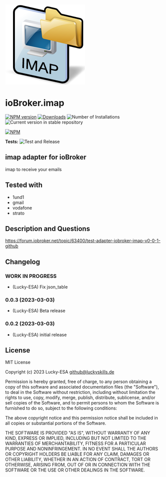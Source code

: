 ![Logo](admin/imap.png)

# ioBroker.imap

[![NPM version](https://img.shields.io/npm/v/iobroker.imap.svg)](https://www.npmjs.com/package/iobroker.imap)
[![Downloads](https://img.shields.io/npm/dm/iobroker.imap.svg)](https://www.npmjs.com/package/iobroker.imap)
![Number of Installations](https://iobroker.live/badges/imap-installed.svg)
![Current version in stable repository](https://iobroker.live/badges/imap-stable.svg)

[![NPM](https://nodei.co/npm/iobroker.imap.png?downloads=true)](https://nodei.co/npm/iobroker.imap/)

**Tests:** ![Test and Release](https://github.com/Lucky-ESA/ioBroker.imap/workflows/Test%20and%20Release/badge.svg)

## imap adapter for ioBroker

imap to receive your emails

## Tested with

-   1und1
-   gmail
-   vodafone
-   strato

## Description and Questions

<https://forum.iobroker.net/topic/63400/test-adapter-iobroker-imap-v0-0-1-github>

## Changelog

<!--
    Placeholder for the next version (at the beginning of the line):
    ### **WORK IN PROGRESS**
-->

### **WORK IN PROGRESS**

-   (Lucky-ESA) Fix json_table

### 0.0.3 (2023-03-03)

-   (Lucky-ESA) Beta release

### 0.0.2 (2023-03-03)

-   (Lucky-ESA) initial release

## License

MIT License

Copyright (c) 2023 Lucky-ESA <github@luckyskills.de>

Permission is hereby granted, free of charge, to any person obtaining a copy
of this software and associated documentation files (the "Software"), to deal
in the Software without restriction, including without limitation the rights
to use, copy, modify, merge, publish, distribute, sublicense, and/or sell
copies of the Software, and to permit persons to whom the Software is
furnished to do so, subject to the following conditions:

The above copyright notice and this permission notice shall be included in all
copies or substantial portions of the Software.

THE SOFTWARE IS PROVIDED "AS IS", WITHOUT WARRANTY OF ANY KIND, EXPRESS OR
IMPLIED, INCLUDING BUT NOT LIMITED TO THE WARRANTIES OF MERCHANTABILITY,
FITNESS FOR A PARTICULAR PURPOSE AND NONINFRINGEMENT. IN NO EVENT SHALL THE
AUTHORS OR COPYRIGHT HOLDERS BE LIABLE FOR ANY CLAIM, DAMAGES OR OTHER
LIABILITY, WHETHER IN AN ACTION OF CONTRACT, TORT OR OTHERWISE, ARISING FROM,
OUT OF OR IN CONNECTION WITH THE SOFTWARE OR THE USE OR OTHER DEALINGS IN THE
SOFTWARE.
